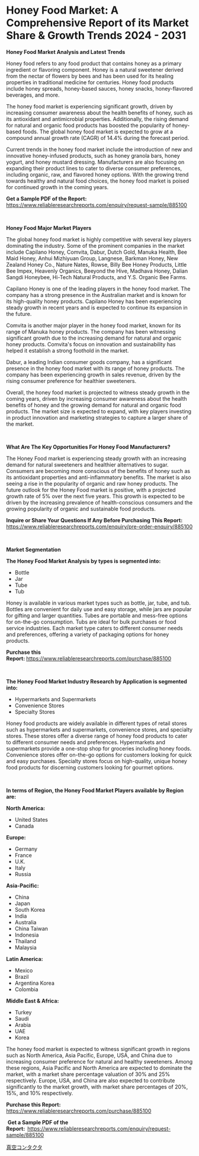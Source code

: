 <p><h1>Honey Food Market: A Comprehensive Report of its Market Share & Growth Trends 2024 - 2031</h1></p><p><strong>Honey Food Market Analysis and Latest Trends</strong></p>
<p><p>Honey food refers to any food product that contains honey as a primary ingredient or flavoring component. Honey is a natural sweetener derived from the nectar of flowers by bees and has been used for its healing properties in traditional medicine for centuries. Honey food products include honey spreads, honey-based sauces, honey snacks, honey-flavored beverages, and more.</p><p>The honey food market is experiencing significant growth, driven by increasing consumer awareness about the health benefits of honey, such as its antioxidant and antimicrobial properties. Additionally, the rising demand for natural and organic food products has boosted the popularity of honey-based foods. The global honey food market is expected to grow at a compound annual growth rate (CAGR) of 14.4% during the forecast period.</p><p>Current trends in the honey food market include the introduction of new and innovative honey-infused products, such as honey granola bars, honey yogurt, and honey mustard dressing. Manufacturers are also focusing on expanding their product lines to cater to diverse consumer preferences, including organic, raw, and flavored honey options. With the growing trend towards healthy and natural food choices, the honey food market is poised for continued growth in the coming years.</p></p>
<p><strong>Get a Sample PDF of the Report:&nbsp;</strong> <a href="https://www.reliableresearchreports.com/enquiry/request-sample/885100">https://www.reliableresearchreports.com/enquiry/request-sample/885100</a></p>
<p>&nbsp;</p>
<p><strong>Honey Food Major Market Players</strong></p>
<p><p>The global honey food market is highly competitive with several key players dominating the industry. Some of the prominent companies in the market include Capilano Honey, Comvita, Dabur, Dutch Gold, Manuka Health, Bee Maid Honey, Anhui Mizhiyuan Group, Langnese, Barkman Honey, New Zealand Honey Co., Nature Nates, Rowse, Billy Bee Honey Products, Little Bee Impex, Heavenly Organics, Beeyond the Hive, Madhava Honey, Dalian Sangdi Honeybee, Hi-Tech Natural Products, and Y.S. Organic Bee Farms.</p><p>Capilano Honey is one of the leading players in the honey food market. The company has a strong presence in the Australian market and is known for its high-quality honey products. Capilano Honey has been experiencing steady growth in recent years and is expected to continue its expansion in the future.</p><p>Comvita is another major player in the honey food market, known for its range of Manuka honey products. The company has been witnessing significant growth due to the increasing demand for natural and organic honey products. Comvita's focus on innovation and sustainability has helped it establish a strong foothold in the market.</p><p>Dabur, a leading Indian consumer goods company, has a significant presence in the honey food market with its range of honey products. The company has been experiencing growth in sales revenue, driven by the rising consumer preference for healthier sweeteners.</p><p>Overall, the honey food market is projected to witness steady growth in the coming years, driven by increasing consumer awareness about the health benefits of honey and the growing demand for natural and organic food products. The market size is expected to expand, with key players investing in product innovation and marketing strategies to capture a larger share of the market.</p></p>
<p>&nbsp;</p>
<p><strong>What Are The Key Opportunities For Honey Food Manufacturers?</strong></p>
<p><p>The Honey Food market is experiencing steady growth with an increasing demand for natural sweeteners and healthier alternatives to sugar. Consumers are becoming more conscious of the benefits of honey such as its antioxidant properties and anti-inflammatory benefits. The market is also seeing a rise in the popularity of organic and raw honey products. The future outlook for the Honey Food market is positive, with a projected growth rate of 5% over the next five years. This growth is expected to be driven by the increasing prevalence of health-conscious consumers and the growing popularity of organic and sustainable food products.</p></p>
<p><strong>Inquire or Share Your Questions If Any Before Purchasing This Report:</strong> <a href="https://www.reliableresearchreports.com/enquiry/pre-order-enquiry/885100">https://www.reliableresearchreports.com/enquiry/pre-order-enquiry/885100</a></p>
<p>&nbsp;</p>
<p><strong>Market Segmentation</strong></p>
<p><strong>The Honey Food Market Analysis by types is segmented into:</strong></p>
<p><ul><li>Bottle</li><li>Jar</li><li>Tube</li><li>Tub</li></ul></p>
<p><p>Honey is available in various market types such as bottle, jar, tube, and tub. Bottles are convenient for daily use and easy storage, while jars are popular for gifting and larger quantities. Tubes are portable and mess-free options for on-the-go consumption. Tubs are ideal for bulk purchases or food service industries. Each market type caters to different consumer needs and preferences, offering a variety of packaging options for honey products.</p></p>
<p><strong>Purchase this Report:&nbsp;</strong><a href="https://www.reliableresearchreports.com/purchase/885100">https://www.reliableresearchreports.com/purchase/885100</a></p>
<p>&nbsp;</p>
<p><strong>The Honey Food Market Industry Research by Application is segmented into:</strong></p>
<p><ul><li>Hypermarkets and Supermarkets</li><li>Convenience Stores</li><li>Specialty Stores</li></ul></p>
<p><p>Honey food products are widely available in different types of retail stores such as hypermarkets and supermarkets, convenience stores, and specialty stores. These stores offer a diverse range of honey food products to cater to different consumer needs and preferences. Hypermarkets and supermarkets provide a one-stop shop for groceries including honey foods. Convenience stores offer on-the-go options for customers looking for quick and easy purchases. Specialty stores focus on high-quality, unique honey food products for discerning customers looking for gourmet options.</p></p>
<p>&nbsp;</p>
<p><strong>In terms of Region, the Honey Food Market Players available by Region are:</strong></p>
<p>
    <p> <strong> North America: </strong>
        <ul>
            <li>United States</li>
            <li>Canada</li>
        </ul>
        </p> 
    <p> <strong> Europe: </strong>
        <ul>
            <li>Germany</li>
            <li>France</li>
            <li>U.K.</li>
            <li>Italy</li>
            <li>Russia</li>
        </ul>
        </p> 
    <p> <strong> Asia-Pacific: </strong>
        <ul>
            <li>China</li>
            <li>Japan</li>
            <li>South Korea</li>
            <li>India</li>
            <li>Australia</li>
            <li>China Taiwan</li>
            <li>Indonesia</li>
            <li>Thailand</li>
            <li>Malaysia</li>
        </ul>
        </p> 
    <p> <strong> Latin America: </strong>
        <ul>
            <li>Mexico</li>
            <li>Brazil</li>
            <li>Argentina Korea</li>
            <li>Colombia</li>
        </ul>
        </p> 
    <p> <strong> Middle East & Africa: </strong>
        <ul>
            <li>Turkey</li>
            <li>Saudi</li>
            <li>Arabia</li>
            <li>UAE</li>
            <li>Korea</li>
        </ul>
    </p>
    </p>
<p><p>The honey food market is expected to witness significant growth in regions such as North America, Asia Pacific, Europe, USA, and China due to increasing consumer preference for natural and healthy sweeteners. Among these regions, Asia Pacific and North America are expected to dominate the market, with a market share percentage valuation of 30% and 25% respectively. Europe, USA, and China are also expected to contribute significantly to the market growth, with market share percentages of 20%, 15%, and 10% respectively.</p></p>
<p><strong>Purchase this Report: </strong><a href="https://www.reliableresearchreports.com/purchase/885100">https://www.reliableresearchreports.com/purchase/885100</a></p>
<p>&nbsp;<strong>Get a Sample PDF of the Report:&nbsp;&nbsp;</strong><a href="https://www.reliableresearchreports.com/enquiry/request-sample/885100">https://www.reliableresearchreports.com/enquiry/request-sample/885100</a></p>
<p><strong></strong></p>
<p><p><a href="https://github.com/one-cool-chick/Market-Research-Report-List-1/blob/main/779441517647.md">真空コンタクタ</a></p></p>